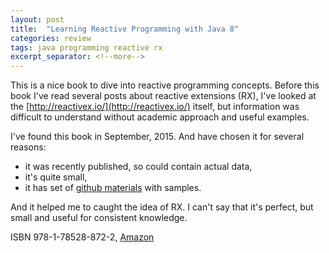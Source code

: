 ```yaml
---
layout: post
title:  "Learning Reactive Programming with Java 8"
categories: review
tags: java programming reactive rx
excerpt_separator: <!--more-->
---
```


This is a nice book to dive into reactive programming concepts. Before this book I've read several posts about reactive extensions (RX), I've looked at the [http://reactivex.io/](http://reactivex.io/) itself, but information was difficult to understand without academic approach and useful examples.

<!--more-->

I've found this book in September, 2015. And have chosen it for several reasons:

* it was recently published, so could contain actual data,
* it's quite small,
* it has set of [github materials](https://github.com/meddle0x53/learning-rxjava) with samples.

And it helped me to caught the idea of RX. I can't say that it's perfect, but small and useful for consistent knowledge.

ISBN 978-1-78528-872-2, [Amazon](https://www.amazon.com/Learning-Reactive-Programming-Java-8/dp/1785288725/)
